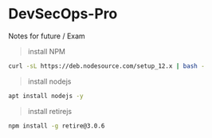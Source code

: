 # DevSecOps-Pro
Notes for future / Exam
> install NPM
```bash
curl -sL https://deb.nodesource.com/setup_12.x | bash -
```
> install nodejs
```bash
apt install nodejs -y
```
>install retirejs
```bash
npm install -g retire@3.0.6
```
